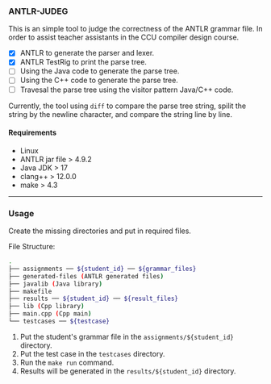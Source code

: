 ### ANTLR-JUDEG

This is an simple tool to judge the correctness of the ANTLR grammar file. In order to assist teacher assistants in the CCU compiler design course.

-   [x] ANTLR to generate the parser and lexer.
-   [x] ANTLR TestRig to print the parse tree.
-   [ ] Using the Java code to generate the parse tree.
-   [ ] Using the C++ code to generate the parse tree.
-   [ ] Travesal the parse tree using the visitor pattern Java/C++ code.

Currently, the tool using `diff` to compare the parse tree string, spilit the string by the newline character, and compare the string line by line.

#### Requirements

-   Linux
-   ANTLR jar file > 4.9.2
-   Java JDK > 17
-   clang++ > 12.0.0
-   make > 4.3

---

### Usage

Create the missing directories and put in required files.

File Structure:
```bash
.
├── assignments ── ${student_id} ── ${grammar_files}
├── generated-files (ANTLR generated files)
├── javalib (Java library)
├── makefile
├── results ── ${student_id} ── ${result_files}
├── lib (Cpp library)
├── main.cpp (Cpp main)
└── testcases ── ${testcase}
```

1.  Put the student's grammar file in the `assignments/${student_id}` directory.
2.  Put the test case in the `testcases` directory.
3.  Run the `make run` command.
4.  Results will be generated in the `results/${student_id}` directory.